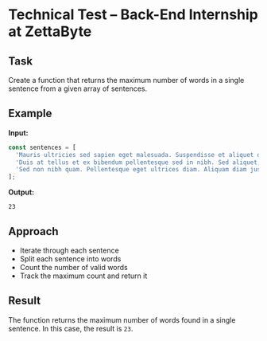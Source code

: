 # Technical Test – Back-End Internship at ZettaByte

## Task

Create a function that returns the maximum number of words in a single sentence from a given array of sentences.

## Example

**Input:**
```js
const sentences = [
  'Mauris ultricies sed sapien eget malesuada. Suspendisse et aliquet odio, id ultrices erat. Praesent vehicula erat nulla. Aliquam a lorem urna. Donec.',
  'Duis at tellus et ex bibendum pellentesque sed in nibh. Sed aliquet, diam id mollis facilisis, massa metus accumsan elit, at mattis magna.',
  'Sed non nibh quam. Pellentesque eget ultrices diam. Aliquam diam justo, consectetur ac dui lobortis, vestibulum bibendum lorem. Sed porta pulvinar.',
];
```

**Output:**
```
23
```

## Approach

- Iterate through each sentence
- Split each sentence into words
- Count the number of valid words
- Track the maximum count and return it

## Result

The function returns the maximum number of words found in a single sentence. In this case, the result is `23`.
